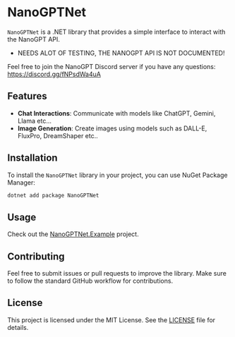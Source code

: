 # NanoGPTNet

`NanoGPTNet` is a .NET library that provides a simple interface to interact with the NanoGPT API.
* NEEDS ALOT OF TESTING, THE NANOGPT API IS NOT DOCUMENTED!

Feel free to join the NanoGPT Discord server if you have any questions: https://discord.gg/fNPsdWa4uA

## Features

- **Chat Interactions**: Communicate with models like ChatGPT, Gemini, Llama etc...
- **Image Generation**: Create images using models such as DALL-E, FluxPro, DreamShaper etc..

## Installation

To install the `NanoGPTNet` library in your project, you can use NuGet Package Manager:

```cmd
dotnet add package NanoGPTNet
```

## Usage
Check out the [NanoGPTNet.Example](https://github.com/PentoreXannaci/NanoGPTNet/blob/master/NanoGPTNet.Example/Program.cs) project.

## Contributing

Feel free to submit issues or pull requests to improve the library. Make sure to follow the standard GitHub workflow for contributions.

## License

This project is licensed under the MIT License. See the [LICENSE](LICENSE) file for details.

